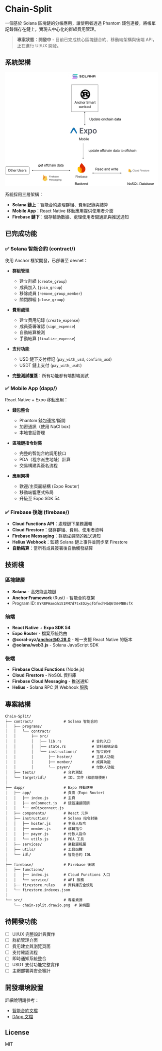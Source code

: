 # Chain-Split

一個基於 Solana 區塊鏈的分帳應用，讓使用者透過 Phantom 錢包連接，將帳單記錄儲存在鏈上，實現去中心化的群組費用管理。

> **專案狀態：開發中** - 目前已完成核心區塊鏈合約、移動端架構與後端 API，正在進行 UI/UX 開發。

## 系統架構

![系統架構圖](./src/chain-split.drawio.png)

系統採用三層架構：
- **Solana 鏈上**：智能合約處理群組、費用記錄與結算
- **Mobile App**：React Native 移動應用提供使用者介面
- **Firebase 鏈下**：儲存輔助數據、處理使用者間通訊與推送通知

## 已完成功能

### ✅ Solana 智能合約 (contract/)
使用 Anchor 框架開發，已部署至 devnet：
- **群組管理**
  - 建立群組 (`create_group`)
  - 成員加入 (`join_group`)
  - 移除成員 (`remove_group_member`)
  - 關閉群組 (`close_group`)

- **費用處理**
  - 建立費用記錄 (`create_expense`)
  - 成員簽署確認 (`sign_expense`)
  - 自動結算檢測
  - 手動結算 (`finalize_expense`)

- **支付功能**
  - USD 鏈下支付標記 (`pay_with_usd`, `confirm_usd`)
  - USDT 鏈上支付 (`pay_with_usdt`)

- **完整測試覆蓋**：所有功能都有端對端測試

### ✅ Mobile App (dapp/)
React Native + Expo 移動應用：
- **錢包整合**
  - Phantom 錢包連接/斷開
  - 加密通訊（使用 NaCl box）
  - 本地會話管理

- **區塊鏈指令封裝**
  - 完整的智能合約調用接口
  - PDA（程序派生地址）計算
  - 交易構建與簽名流程

- **應用架構**
  - 歡迎/主頁面結構 (Expo Router)
  - 移動端響應式佈局
  - 升級至 Expo SDK 54

### ✅ Firebase 後端 (firebase/)
- **Cloud Functions API**：處理鏈下業務邏輯
- **Cloud Firestore**：儲存群組、費用、使用者資料
- **Firebase Messaging**：群組成員間的推送通知
- **Helius Webhook**：監聽 Solana 鏈上事件並同步至 Firestore
- **自動結算**：當所有成員簽署後自動觸發結算

## 技術棧

### 區塊鏈層
- **Solana** - 高效能區塊鏈
- **Anchor Framework** (Rust) - 智能合約框架
- Program ID: `EYR8PHamGh1S1PM7d7txEDzyqfGfnchMbQ6tNHMBBsfX`

### 前端
- **React Native** + **Expo SDK 54**
- **Expo Router** - 檔案系統路由
- **@coral-xyz/anchor@0.28.0** - 唯一支援 React Native 的版本
- **@solana/web3.js** - Solana JavaScript SDK

### 後端
- **Firebase Cloud Functions** (Node.js)
- **Cloud Firestore** - NoSQL 資料庫
- **Firebase Cloud Messaging** - 推送通知
- **Helius** - Solana RPC 與 Webhook 服務

## 專案結構

```
Chain-Split/
├── contract/              # Solana 智能合約
│   ├── programs/
│   │   └── contract/
│   │       ├── src/
│   │       │   ├── lib.rs              # 合約入口
│   │       │   ├── state.rs            # 資料結構定義
│   │       │   └── instructions/       # 指令實作
│   │       │       ├── hoster/         # 主辦人功能
│   │       │       ├── member/         # 成員功能
│   │       │       └── payer/          # 付款人功能
│   ├── tests/             # 合約測試
│   └── target/idl/        # IDL 文件（給前端使用）
│
├── dapp/                  # Expo 移動應用
│   ├── app/               # 頁面（Expo Router）
│   │   ├── index.js       # 主頁
│   │   ├── onConnect.js   # 錢包連接回調
│   │   └── onDisconnect.js
│   ├── components/        # React 元件
│   ├── instruction/       # Solana 指令封裝
│   │   ├── hoster.js      # 主辦人指令
│   │   ├── member.js      # 成員指令
│   │   ├── payer.js       # 付款人指令
│   │   └── utils.js       # PDA 工具
│   ├── services/          # 業務邏輯層
│   ├── utils/             # 工具函數
│   └── idl/               # 智能合約 IDL
│
├── firebase/              # Firebase 後端
│   ├── functions/
│   │   ├── index.js       # Cloud Functions 入口
│   │   └── service/       # API 服務
│   ├── firestore.rules    # 資料庫安全規則
│   └── firestore.indexes.json
│
└── src/                   # 專案資源
    └── chain-split.drawio.png  # 架構圖
```

## 待開發功能

- [ ] UI/UX 完整設計與實作
- [ ] 群組管理介面
- [ ] 費用建立與瀏覽頁面
- [ ] 支付確認流程
- [ ] 即時通知系統整合
- [ ] USDT 支付功能完整實作
- [ ] 主網部署與安全審計

## 開發環境設置

詳細說明請參考：
- [智能合約文檔](./contract/CONTRACT_STRUCTURE.md)
- [DApp 文檔](./dapp/DAPP_STRUCTURE.md)

## License

MIT
